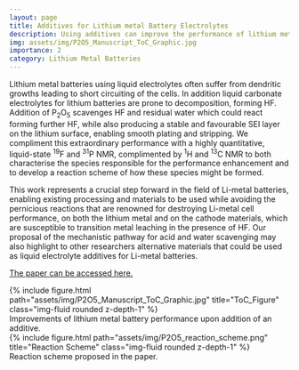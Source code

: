 ```yaml
---
layout: page
title: Additives for Lithium metal Battery Electrolytes
description: Using additives can improve the performance of lithium metal batteries. We seek to understand the chemical species leading to this improvement.
img: assets/img/P2O5_Manuscript_ToC_Graphic.jpg
importance: 2
category: Lithium Metal Batteries
---
```

Lithium metal batteries using liquid electrolytes often suffer from dendritic growths leading to short circuiting of the cells. In addition liquid carbonate electrolytes for lithium batteries are prone to decomposition, forming HF. Addition of P<sub>2</sub>O<sub>5</sub> scavenges HF and residual water which could react forming further HF, while also producing a stable and favourable SEI layer on the lithium surface, enabling smooth plating and stripping. We compliment this extraordinary performance with a highly quantitative, liquid-state <sup>19</sup>F and <sup>31</sup>P NMR, complimented by <sup>1</sup>H and <sup>13</sup>C NMR to both characterise the species responsible for the performance enhancement and to develop a reaction scheme of how these species might be formed.

This work represents a crucial step forward in the field of Li-metal batteries, enabling existing processing and materials to be used while avoiding the pernicious reactions that are renowned for destroying Li-metal cell performance, on both the lithium metal and on the cathode materials, which are susceptible to transition metal leaching in the presence of HF. Our proposal of the mechanistic pathway for acid and water scavenging may also highlight to other researchers alternative materials that could be used as liquid electrolyte additives for Li-metal batteries.

[The paper can be accessed here.](https://pubs.acs.org/doi/abs/10.1021/acsami.2c09267)

<div class="row">
    <div class="col-sm mt-3 mt-md-0">
        {% include figure.html path="assets/img/P2O5_Manuscript_ToC_Graphic.jpg" title="ToC_Figure" class="img-fluid rounded z-depth-1" %}
    </div>
</div>
<div class="caption">
    Improvements of lithium metal battery performance upon addition of an additive.
</div>

<div class="row">
    <div class="col-sm mt-3 mt-md-0">
        {% include figure.html path="assets/img/P2O5_reaction_scheme.png" title="Reaction Scheme" class="img-fluid rounded z-depth-1" %}
    </div>
</div>
<div class="caption">
    Reaction scheme proposed in the paper.
</div>
